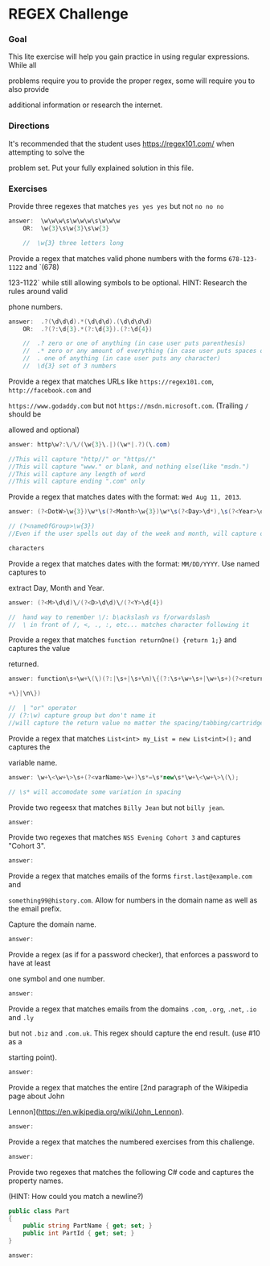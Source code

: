 # REGEX Challenge

### Goal

This lite exercise will help you gain practice in using regular expressions. While all 

problems require you to provide the proper regex, some will require you to also provide 

additional information or research the internet.

### Directions

It's recommended that the student uses https://regex101.com/ when attempting to solve the 

problem set. Put your fully explained solution in this file. 

### Exercises

Provide three regexes that matches `yes yes yes` but not `no no no`

```c#
answer:  \w\w\w\s\w\w\w\s\w\w\w
    OR:  \w{3}\s\w{3}\s\w{3}

    //  \w{3} three letters long

```

Provide a regex that matches valid phone numbers with the forms `678-123-1122` and `(678) 

123-1122` while still allowing symbols to be optional. HINT: Research the rules around valid 

phone numbers.

```c#
answer:  .?(\d\d\d).*(\d\d\d).(\d\d\d\d)
    OR:  .?(?:\d{3}.*(?:\d{3}).(?:\d{4}) 

    //  .? zero or one of anything (in case user puts parenthesis)
    //  .* zero or any amount of everything (in case user puts spaces or other characters)
    //  . one of anything (in case user puts any character) 
    //  \d{3} set of 3 numbers 

```

Provide a regex that matches URLs like `https://regex101.com`, `http://facebook.com` and 

`https://www.godaddy.com` but not `https://msdn.microsoft.com`. (Trailing `/` should be 

allowed and optional)

```c#
answer: http\w?:\/\/(\w{3}\.|)(\w*|.?)(\.com)

//This will capture "http//" or "https//"
//This will capture "www." or blank, and nothing else(like "msdn.") 
//This will capture any length of word
//This will capture ending ".com" only
```

Provide a regex that matches dates with the format: `Wed Aug 11, 2013`.

```c#
answer: (?<DotW>\w{3})\w*\s(?<Month>\w{3})\w*\s(?<Day>\d*),\s(?<Year>\d{4})

// (?<nameOfGroup>\w{3})
//Even if the user spells out day of the week and month, will capture only the first three 

characters 

```

Provide a regex that matches dates with the format: `MM/DD/YYYY`. Use named captures to 

extract Day, Month and Year.

```c#
answer: (?<M>\d\d)\/(?<D>\d\d)\/(?<Y>\d{4})

//  hand way to remember \/: b\ackslash vs f/orwardslash
//  \ in front of /, <, ., :, etc... matches character following it

```

Provide a regex that matches `function returnOne() {return 1;}` and captures the value 

returned.

```c#
answer: function\s+\w+\(\)(?:|\s+|\s+\n)\{(?:\s+\w+\s+|\w+\s+)(?<returnValue>\w+)\;(?:\}|\s

+\}|\n\})

//  | "or" operator  
// (?:\w) capture group but don't name it
//will capture the return value no matter the spacing/tabbing/cartridge return

```

Provide a regex that matches `List<int> my_List = new List<int>();` and captures the 

variable name.

```c#
answer: \w+\<\w+\>\s+(?<varName>\w+)\s*=\s*new\s*\w+\<\w+\>\(\);

// \s* will accomodate some variation in spacing

```

Provide two regeesx that matches `Billy Jean` but not `billy jean`.

```c#
answer:

```

Provide two regexes that matches `NSS Evening Cohort 3` and captures "Cohort 3".

```c#
answer:

```

Provide a regex that matches emails of the forms `first.last@example.com` and 

`something99@history.com`. Allow for numbers in the domain name as well as the email prefix. 

Capture the domain name.

```c#
answer:

```

Provide a regex (as if for a password checker), that enforces a password to have at least 

one symbol and one number.

```c#
answer:

```

Provide a regex that matches emails from the domains `.com`, `.org`, `.net`, `.io` and `.ly` 

but not `.biz` and `.com.uk`. This regex should capture the end result. (use #10 as a 

starting point).

```c#
answer:

```

Provide a regex that matches the entire [2nd paragraph of the Wikipedia page about John 

Lennon](https://en.wikipedia.org/wiki/John_Lennon).

```c#
answer:

```

Provide a regex that matches the numbered exercises from this challenge.

```c#
answer:

```

Provide two regexes that matches the following C# code and captures the property names. 

(HINT: How could you match a newline?)

```c#
public class Part
{
    public string PartName { get; set; }
    public int PartId { get; set; }
}
```

```c#
answer:

```
